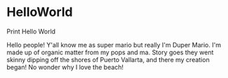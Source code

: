 # HelloWorld
Print Hello World

Hello people!
Y'all know me as super mario but really I'm Duper Mario. I'm made up of organic matter from my pops and ma. Story goes they went skinny dipping off the shores of Puerto Vallarta, and there my creation began! No wonder why I love the beach!
